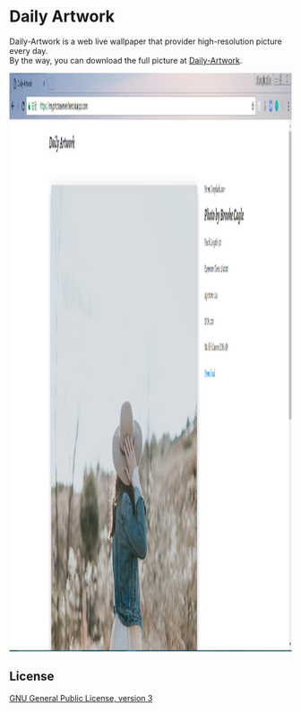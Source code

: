 # Daily Artwork
Daily-Artwork is a web live wallpaper that provider high-resolution picture every day.<br>
By the way, you can download the full picture at [Daily-Artwork](https://myphotoserver.herokuapp.com/).

<img src="art/Daily-Artwork-today.PNG" width="1919" height="1032">

## License

[GNU General Public License, version 3](LICENSE)


